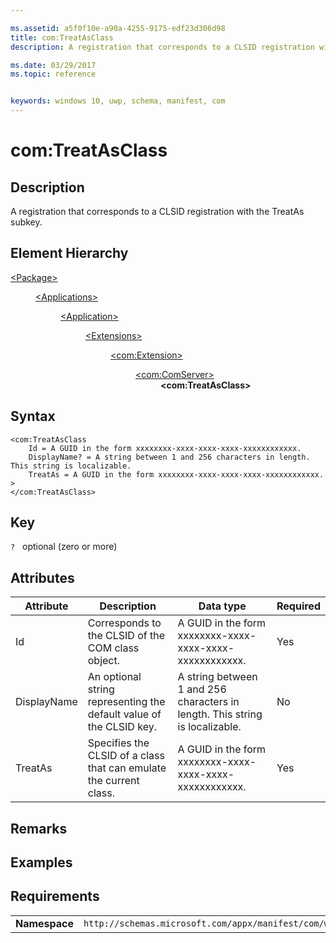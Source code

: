 ```yaml
---

ms.assetid: a5f0f10e-a90a-4255-9175-edf23d306d98
title: com:TreatAsClass
description: A registration that corresponds to a CLSID registration with the TreatAs subkey.

ms.date: 03/29/2017
ms.topic: reference


keywords: windows 10, uwp, schema, manifest, com
---
```


# com:TreatAsClass

## Description
A registration that corresponds to a CLSID registration with the TreatAs subkey.

## Element Hierarchy
<dl>
<dt><a href="element-package.md">&lt;Package&gt;</a></dt>
<dd>
<dl>
<dt><a href="element-applications.md">&lt;Applications&gt;</a></dt>
<dd>
<dl>
<dt><a href="element-application.md">&lt;Application&gt;</a></dt>
<dd>
<dl>
<dt><a href="element-1-extensions.md">&lt;Extensions&gt;</a></dt>
<dd>
<dl>
<dt><a href="element-com-extension.md">&lt;com:Extension&gt;</a></dt>
<dd>
<dl>
<dt><a href="element-com-comserver.md">&lt;com:ComServer&gt;</a></dt>
<dd><b>&lt;com:TreatAsClass&gt;</b></dd>
</dl>
</dd>
</dl>
</dd>
</dl>
</dd>
</dl>
</dd>
</dl>
</dd>
</dl>

## Syntax
```syntax
<com:TreatAsClass 
    Id = A GUID in the form xxxxxxxx-xxxx-xxxx-xxxx-xxxxxxxxxxxx.
    DisplayName? = A string between 1 and 256 characters in length. This string is localizable.    
    TreatAs = A GUID in the form xxxxxxxx-xxxx-xxxx-xxxx-xxxxxxxxxxxx. >
</com:TreatAsClass>
```

## Key
`?`   optional (zero or more)

## Attributes

| Attribute | Description | Data type | Required |
|-----------|-------------|-----------|----------|
| Id | Corresponds to the CLSID of the COM class object. | A GUID in the form xxxxxxxx-xxxx-xxxx-xxxx-xxxxxxxxxxxx. | Yes |
| DisplayName | An optional string representing the default value of the CLSID key. | A string between 1 and 256 characters in length. This string is localizable. | No |
| TreatAs | Specifies the CLSID of a class that can emulate the current class. | A GUID in the form xxxxxxxx-xxxx-xxxx-xxxx-xxxxxxxxxxxx. | Yes |

## Remarks

## Examples

## Requirements
|               |                                                             |
|---------------|-------------------------------------------------------------|
| **Namespace** | `http://schemas.microsoft.com/appx/manifest/com/windows10` |